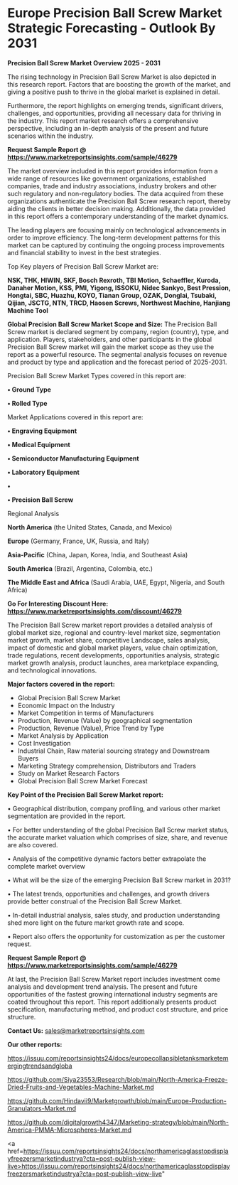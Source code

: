 # Europe Precision Ball Screw Market Strategic Forecasting - Outlook By 2031

<Strong> Precision Ball Screw Market Overview 2025 - 2031</strong>

The rising technology in Precision Ball Screw Market is also depicted in this research report. Factors that are boosting the growth of the market, and giving a positive push to thrive in the global market is explained in detail.

Furthermore, the report highlights on emerging trends, significant drivers, challenges, and opportunities, providing all necessary data for thriving in the industry. This report market research offers a comprehensive perspective, including an in-depth analysis of the present and future scenarios within the industry.

<strong>Request Sample Report @ <a href=https://www.marketreportsinsights.com/sample/46279>https://www.marketreportsinsights.com/sample/46279</a></strong>

The market overview included in this report provides information from a wide range of resources like government organizations, established companies, trade and industry associations, industry brokers and other such regulatory and non-regulatory bodies. The data acquired from these organizations authenticate the Precision Ball Screw research report, thereby aiding the clients in better decision making. Additionally, the data provided in this report offers a contemporary understanding of the market dynamics.

The leading players are focusing mainly on technological advancements in order to improve efficiency. The long-term development patterns for this market can be captured by continuing the ongoing process improvements and financial stability to invest in the best strategies.

Top Key players of Precision Ball Screw Market are:

<strong>NSK, THK, HIWIN, SKF, Bosch Rexroth, TBI Motion, Schaeffler, Kuroda, Danaher Motion, KSS, PMI, Yigong, ISSOKU, Nidec Sankyo, Best Pression, Hongtai, SBC, Huazhu, KOYO, Tianan Group, OZAK, Donglai, Tsubaki, Qijian, JSCTG, NTN, TRCD, Haosen Screws, Northwest Machine, Hanjiang Machine Tool</strong>

<strong><b>Global Precision Ball Screw Market Scope and Size:</b></strong>
The Precision Ball Screw market is declared segment by company, region (country), type, and application. Players, stakeholders, and other participants in the global Precision Ball Screw market will gain the market scope as they use the report as a powerful resource. The segmental analysis focuses on revenue and product by type and application and the forecast period of 2025-2031.

Precision Ball Screw Market Types covered in this report are:

<strong>•  Ground Type

•  Rolled Type</strong>

Market Applications covered in this report are:

<strong>•  Engraving Equipment

•  Medical Equipment

•  Semiconductor Manufacturing Equipment

•  Laboratory Equipment

•  

•  Precision Ball Screw</strong> 

Regional Analysis

<strong>North America</strong> (the United States, Canada, and Mexico)

<strong>Europe</strong> (Germany, France, UK, Russia, and Italy)

<strong>Asia-Pacific</strong> (China, Japan, Korea, India, and Southeast Asia)

<strong>South America</strong> (Brazil, Argentina, Colombia, etc.)

<strong>The Middle East and Africa</strong> (Saudi Arabia, UAE, Egypt, Nigeria, and South Africa)

<strong>Go For Interesting Discount Here: <a href=https://www.marketreportsinsights.com/discount/46279>https://www.marketreportsinsights.com/discount/46279</a></strong>

The Precision Ball Screw market report provides a detailed analysis of global market size, regional and country-level market size, segmentation market growth, market share, competitive Landscape, sales analysis, impact of domestic and global market players, value chain optimization, trade regulations, recent developments, opportunities analysis, strategic market growth analysis, product launches, area marketplace expanding, and technological innovations.

<strong><b>Major factors covered in the report:</b></strong>
<ul>
  <li>Global Precision Ball Screw Market </li>
  <li>Economic Impact on the Industry</li>
  <li>Market Competition in terms of Manufacturers</li>
  <li>Production, Revenue (Value) by geographical segmentation</li>
  <li>Production, Revenue (Value), Price Trend by Type</li>
  <li>Market Analysis by Application</li>
  <li>Cost Investigation</li>
  <li>Industrial Chain, Raw material sourcing strategy and Downstream Buyers</li>
  <li>Marketing Strategy comprehension, Distributors and Traders</li>
  <li>Study on Market Research Factors</li>
  <li>Global Precision Ball Screw Market Forecast</li>
</ul>

<strong><b>Key Point of the Precision Ball Screw Market report:</b></strong>

• Geographical distribution, company profiling, and various other market segmentation are provided in the report.

• For better understanding of the global Precision Ball Screw market status, the accurate market valuation which comprises of size, share, and revenue are also covered.

• Analysis of the competitive dynamic factors better extrapolate the complete market overview

• What will be the size of the emerging Precision Ball Screw market in 2031?

• The latest trends, opportunities and challenges, and growth drivers provide better construal of the Precision Ball Screw Market.

• In-detail industrial analysis, sales study, and production understanding shed more light on the future market growth rate and scope.

• Report also offers the opportunity for customization as per the customer request.

<strong>Request Sample Report @ <a href=https://www.marketreportsinsights.com/sample/46279>https://www.marketreportsinsights.com/sample/46279</a></strong>

At last, the Precision Ball Screw Market report includes investment come analysis and development trend analysis. The present and future opportunities of the fastest growing international industry segments are coated throughout this report. This report additionally presents product specification, manufacturing method, and product cost structure, and price structure.

<strong>Contact Us:</strong>
sales@marketreportsinsights.com

<strong>Our other reports:</strong>

<a href=https://issuu.com/reportsinsights24/docs/europecollapsibletanksmarketemergingtrendsandgloba>https://issuu.com/reportsinsights24/docs/europecollapsibletanksmarketemergingtrendsandgloba</a>

<a href=https://github.com/Siya23553/Research/blob/main/North-America-Freeze-Dried-Fruits-and-Vegetables-Machine-Market.md>https://github.com/Siya23553/Research/blob/main/North-America-Freeze-Dried-Fruits-and-Vegetables-Machine-Market.md</a>

<a href=https://github.com/Hindavii9/Marketgrowth/blob/main/Europe-Production-Granulators-Market.md>https://github.com/Hindavii9/Marketgrowth/blob/main/Europe-Production-Granulators-Market.md</a>

<a href=https://github.com/digitalgrowth4347/Marketing-strategy/blob/main/North-America-PMMA-Microspheres-Market.md>https://github.com/digitalgrowth4347/Marketing-strategy/blob/main/North-America-PMMA-Microspheres-Market.md</a>

<a href=https://issuu.com/reportsinsights24/docs/northamericaglasstopdisplayfreezersmarketindustrya?cta=post-publish-view-live>https://issuu.com/reportsinsights24/docs/northamericaglasstopdisplayfreezersmarketindustrya?cta=post-publish-view-live</a>"

